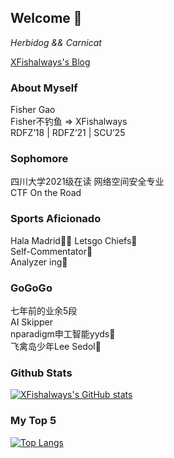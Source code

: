 ## Welcome 👋

*Herbidog && Carnicat*

[XFishalways's Blog](https://herbidog.cc) 

### About Myself

Fisher Gao  
Fisher不钓鱼 => XFishalways  
RDFZ’18 | RDFZ’21 | SCU’25  

### Sophomore

四川大学2021级在读 
网络空间安全专业  
CTF On the Road 

### Sports Aficionado

Hala Madrid🦵🏻 
Letsgo Chiefs🔴  
Self-Commentator🤬  
Analyzer ing🤩  

### GoGoGo

七年前的业余5段  
AI Skipper  
nparadigm申工智能yyds🛫️  
飞禽岛少年Lee Sedol👀  

### Github Stats

[![XFishalways's GitHub stats](https://github-readme-stats.vercel.app/api?username=XFishalways&show_icons=true&theme=dracula)](https://github.com/XFishalways/github-readme-stats)

### My Top 5

[![Top Langs](https://github-readme-stats.vercel.app/api/top-langs/?username=XFishalways&show_icons=true&theme=dracula)](https://github.com/XFishalways/github-readme-stats)
